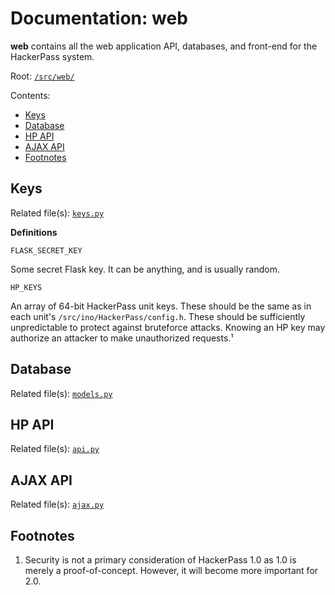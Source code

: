 # Documentation: web

**web** contains all the web application API, databases, and front-end for the HackerPass system.

Root: [`/src/web/`](https://github.com/shawnduong/HackerPass/blob/doc/src/web/)

Contents:
- [Keys](#keys)
- [Database](#database)
- [HP API](#hp-api)
- [AJAX API](#ajax-api)
- [Footnotes](#footnotes)

## Keys

Related file(s): [`keys.py`](https://github.com/shawnduong/HackerPass/blob/main/src/web/keys.py)

**Definitions**

`FLASK_SECRET_KEY`

Some secret Flask key. It can be anything, and is usually random.

`HP_KEYS`

An array of 64-bit HackerPass unit keys. These should be the same as in each unit's `/src/ino/HackerPass/config.h`. These should be sufficiently unpredictable to protect against bruteforce attacks. Knowing an HP key may authorize an attacker to make unauthorized requests.¹

## Database

Related file(s): [`models.py`](https://github.com/shawnduong/HackerPass/blob/main/src/web/models.py)

## HP API

Related file(s): [`api.py`](https://github.com/shawnduong/HackerPass/blob/main/src/web/api.py)

## AJAX API

Related file(s): [`ajax.py`](https://github.com/shawnduong/HackerPass/blob/main/src/web/api.py)

## Footnotes

1. Security is not a primary consideration of HackerPass 1.0 as 1.0 is merely a proof-of-concept. However, it will become more important for 2.0.
